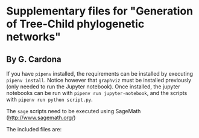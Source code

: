 # Supplementary files for "Generation of Tree-Child phylogenetic networks"
## By G. Cardona

If you have `pipenv` installed, the requirements can be installed by executing `pipenv install`. Notice however that `graphviz` must be installed previously (only needed to run the Jupyter notebook).
Once installed, the jupyter 
notebooks can be run with `pipenv run jupyter-notebook`, and the scripts with `pipenv run python script.py`.

The `sage` scripts need to be executed using SageMath (http://www.sagemath.org/)

The included files are:
